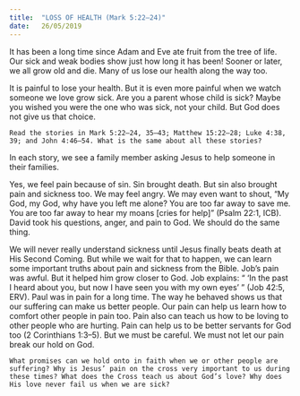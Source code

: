 ```yaml
---
title:  "LOSS OF HEALTH (Mark 5:22–24)"
date:   26/05/2019
---
```




It has been a long time since Adam and Eve ate fruit from the tree of life. Our sick and weak bodies show just how long it has been! Sooner or later, we all grow old and die. Many of us lose our health along the way too.

It is painful to lose your health. But it is even more painful when we watch someone we love grow sick. Are you a parent whose child is sick? Maybe you wished you were the one who was sick, not your child. But God does not give us that choice.

`Read the stories in Mark 5:22–24, 35–43; Matthew 15:22–28; Luke 4:38, 39; and John 4:46–54. What is the same about all these stories?`

In each story, we see a family member asking Jesus to help someone in their families.

Yes, we feel pain because of sin. Sin brought death. But sin also brought pain and sickness too. We may feel angry. We may even want to shout, “My God, my God, why have you left me alone? You are too far away to save me. You are too far away to hear my moans [cries for help]” (Psalm 22:1, ICB). David took his questions, anger, and pain to God. We should do the same thing.

We will never really understand sickness until Jesus finally beats death at His Second Coming. But while we wait for that to happen, we can learn some important truths about pain and sickness from the Bible. Job’s pain was awful. But it helped him grow closer to God. Job explains: “ ‘In the past I heard about you, but now I have seen you with my own eyes’ ” (Job 42:5, ERV). Paul was in pain for a long time. The way he behaved shows us that our suffering can make us better people. Our pain can help us learn how to comfort other people in pain too. Pain also can teach us how to be loving to other people who are hurting. Pain can help us to be better servants for God too (2 Corinthians 1:3–5). But we must be careful. We must not let our pain break our hold on God.

`What promises can we hold onto in faith when we or other people are suffering? Why is Jesus’ pain on the cross very important to us during these times? What does the Cross teach us about God’s love? Why does His love never fail us when we are sick?`